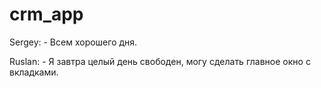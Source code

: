 # crm_app
Sergey: - Всем хорошего дня.

Ruslan: - Я завтра целый день свободен, могу сделать главное окно с вкладками.

